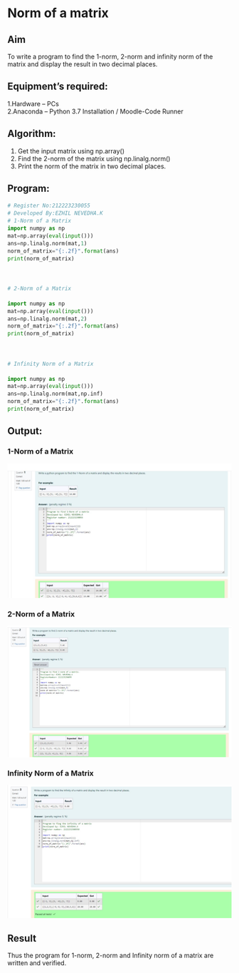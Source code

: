 # Norm of a matrix
## Aim
To write a program to find the 1-norm, 2-norm and infinity norm of the matrix and display the result in two decimal places.
## Equipment’s required:
   1.Hardware – PCs  
     2.Anaconda – Python 3.7 Installation / Moodle-Code Runner
## Algorithm:
1. Get the input matrix using np.array()
2. Find the 2-norm of the matrix using np.linalg.norm()
3. Print the norm of the matrix in two decimal places.
## Program:
```Python
# Register No:212223230055
# Developed By:EZHIL NEVEDHA.K
# 1-Norm of a Matrix
import numpy as np
mat=np.array(eval(input()))
ans=np.linalg.norm(mat,1)
norm_of_matrix="{:.2f}".format(ans)
print(norm_of_matrix)



# 2-Norm of a Matrix

import numpy as np
mat=np.array(eval(input()))
ans=np.linalg.norm(mat,2)
norm_of_matrix="{:.2f}".format(ans)
print(norm_of_matrix)



# Infinity Norm of a Matrix

import numpy as np
mat=np.array(eval(input()))
ans=np.linalg.norm(mat,np.inf)
norm_of_matrix="{:.2f}".format(ans)
print(norm_of_matrix)

```
## Output:
### 1-Norm of a Matrix
![alt text](<WhatsApp Image 2024-04-27 at 14.11.09_4eb2fc52.jpg>)

### 2-Norm of a Matrix
![alt text](<WhatsApp Image 2024-04-27 at 14.11.31_9628a4f4.jpg>)
### Infinity Norm of a Matrix
![alt text](<WhatsApp Image 2024-04-27 at 14.11.37_2c2275ca.jpg>)

## Result
Thus the program for 1-norm, 2-norm and Infinity norm of a matrix are written and verified.
